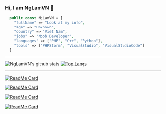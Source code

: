 ### Hi, I am NgLamVN 👋
```php
  public const NgLamVN = [
    "fullName" => "Look at my info",
    "age" => "Unknown",
    "country" => "Viet Nam",
    "jobs" => "Noob Developer",
    "languages" => ["PHP", "C++", "Python"],
    "tools" => ["PHPStorm", "VisualStudio", "VisualStudioCode"]
  ]
```
---
![NgLamVN's github stats](https://github-readme-stats.vercel.app/api/?username=NgLamVN&show_icons=true&hide_border=true&theme=great-gatsby&count_private=true)
[![Top Langs](https://github-readme-stats.vercel.app/api/top-langs/?username=NgLamVN&show_icons=true&hide_border=true&theme=great-gatsby&count_private=true)](https://github.com/NgLamVN)

---

[![ReadMe Card](https://github-readme-stats.vercel.app/api/pin/?username=NgLamVN&repo=AutoSell&show_owner=true&theme=great-gatsby)](https://github.com/NgLamVN/AutoSell)

[![ReadMe Card](https://github-readme-stats.vercel.app/api/pin/?username=NgLamVN&repo=SmeltWands&show_owner=true&theme=great-gatsby)](https://github.com/NgLamVN/SmeltWands)

[![ReadMe Card](https://github-readme-stats.vercel.app/api/pin/?username=NgLamVN&repo=InvCraft&show_owner=true&theme=great-gatsby)](https://github.com/NgLamVN/InvCraft)

[![ReadMe Card](https://github-readme-stats.vercel.app/api/pin/?username=NgLamVN&repo=MineSweeperPE&show_owner=true&theme=great-gatsby)](https://github.com/NgLamVN/MineSweeperPE)
<!--
**NgLamVN/NgLamVN** is a ✨ _special_ ✨ repository because its `README.md` (this file) appears on your GitHub profile.
